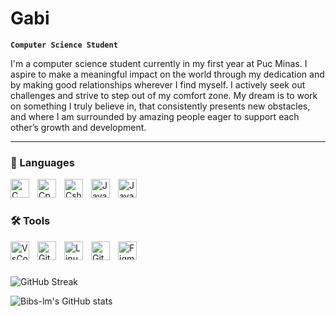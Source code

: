 # Gabi

**`Computer Science Student`**

I'm a computer science student currently in my first year at Puc Minas. I aspire to make a meaningful impact on the world through my dedication and by making good relationships wherever I find myself. I actively seek out challenges and strive to step out of my comfort zone. My dream is to work on something I truly believe in,  that consistently presents new obstacles, and where I am surrounded by amazing people eager to support each other’s growth and development.

---

### 📖 Languages
 
<img align="left" alt="C" width="30px" style="padding-right:10px;" src="https://cdn.jsdelivr.net/gh/devicons/devicon/icons/c/c-original.svg" />
<img align="left" alt="Cpp" width="30px" style="padding-right:10px;" src="https://cdn.jsdelivr.net/gh/devicons/devicon/icons/cplusplus/cplusplus-original.svg" /> 
<img align="left" alt="Csharp" width="30px" style="padding-right:10px;" src="https://cdn.jsdelivr.net/gh/devicons/devicon/icons/csharp/csharp-original.svg" />
<img align="left" alt="Java" width="30px" style="padding-right:10px;" src="https://cdn.jsdelivr.net/gh/devicons/devicon/icons/java/java-original.svg"/>
<img align="left" alt="JavaScript" width="30px" style="padding-right:10px;" src="https://cdn.jsdelivr.net/gh/devicons/devicon/icons/javascript/javascript-plain.svg" />
<br />

#

### 🛠️ Tools

<img align="left" alt="VsCode" width="30px" style="padding-right:10px;" src="https://cdn.jsdelivr.net/gh/devicons/devicon/icons/vscode/vscode-original.svg" />
<img align="left" alt="GitHub" width="30px" style="padding-right:10px;" src="https://cdn.jsdelivr.net/gh/devicons/devicon/icons/github/github-original.svg" />
<img align="left" alt="Linux" width="30px" style="padding-right:10px;" src="https://cdn.jsdelivr.net/gh/devicons/devicon/icons/linux/linux-original.svg" />  
<img align="left" alt="Git" width="30px" style="padding-right:10px;" src="https://cdn.jsdelivr.net/gh/devicons/devicon/icons/git/git-original.svg" />
<img align="left" alt="Figma" width="30px" style="padding-right:10px;" src="https://cdn.jsdelivr.net/gh/devicons/devicon/icons/figma/figma-original.svg" />
<br />       

# 

![GitHub Streak](https://streak-stats.demolab.com?user=Bibs-lm&theme=aura&border_radius=4.5) 


 ![Bibs-lm's GitHub stats](https://github-readme-stats.vercel.app/api?username=bibs-lm&show_icons=true&theme=aura) 


 <!--<a href="https://github.com/bibs-lm/convoychat">
  <img height=200 align="center" src="https://github-readme-stats.vercel.app/api/top-langs?username=bibs-lm&layout=compact&langs_count=8&card_width=250&theme=aura" />

  possível textinho
  I'm all about creative problem-solving and discovering new ways to tackle challenges. I'm seeking challenging and rewarding opportunities to learn and grow my skills. My goal is to stand out in the industry through unwavering dedication and a relentless pursuit of excellence.
</a>-->
